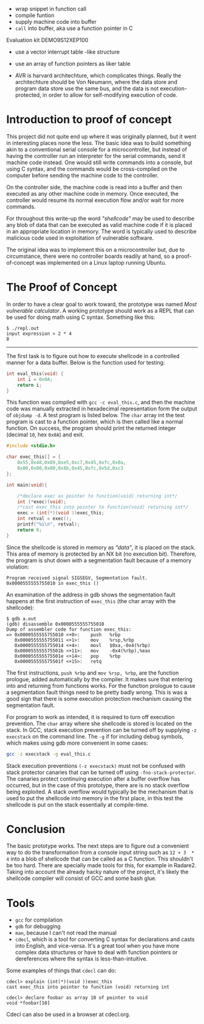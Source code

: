 

- wrap snippet in function call
- compile funtion
- supply machine code into buffer
- `call` into buffer, aka use a function pointer in C



Evaluation kit DEMO9S12XEP100


- use a vector interrupt table -like structure
- use an array of function pointers as liker table


- AVR is harvard architechture, which complicates things. Really the architechture should be Von Neumann, where the data store and program data store use the same bus, and the data is not execution-protected, in order to allow for self-modifying execution of code.



# Introduction to proof of concept

This project did not quite end up where it was originally planned, but it went in interesting places none the less. The basic idea was to build something akin to a conventional serial console for a microcontroller, but instead of having the controller run an interpreter for the serial commands, send it machine code instead. One would still write commands into a console, but using C syntax, and the commands would be cross-compiled on the computer before sending the machine code to the controller.

On the controller side, the machine code is read into a buffer and then executed as any other machine code in memory. Once executed, the controller would resume its normal execution flow and/or wait for more commands.

For throughout this write-up the word *"shellcode"* may be used to describe any blob of data that can be executed as valid machine code if it is placed in an appropriate location in memory. The word is typically used to describe malicious code used in exploitation of vulnerable software.


The original idea was to implement this on a microcontroller but, due to circumstance, there were no controller boards readily at hand, so a proof-of-concept was implemented on a Linux laptop running Ubuntu.




# The Proof of Concept

In order to have a clear goal to work toward, the prototype was named *Most vulnerable calculator*. A working prototype should work as a REPL that can be used for doing math using C syntax. Something like this:

```
$ ./repl.out
input expression > 2 * 4
8
```

----

The first task is to figure out how to execute shellcode in a controlled manner for a data buffer. Below is the function used for testing:

```c
int eval_this(void) {
    int i = 0x0A;
    return i;
}
```


This function was compiled with `gcc -c eval_this.c`, and then the machine code was manually extracted in hexadecimal representation form the output of `objdump -d`. A test program is listed below. The `char` array int the test program is cast to a function pointer, which is then called like a normal function. On success, the program should print the returned integer (decimal `10`, hex `0x0A`) and exit.


```c
#include <stdio.h>

char exec_this[] = {
    0x55,0x48,0x89,0xe5,0xc7,0x45,0xfc,0x0a,
    0x00,0x00,0x00,0x8b,0x45,0xfc,0x5d,0xc3
};

int main(void){

    /*declare exec as pointer to function(void) returning int*/
    int (*exec)(void);
    /*cast exec_this into pointer to function(void) returning int*/
    exec = (int(*)(void ))exec_this;
    int retval = exec();
    printf("%i\n", retval);
    return 0;
}
```


Since the shellcode is stored in memory as *"data"*, it is placed on the stack. This area of memory is protected by an NX bit (no execution bit). Therefore, the program is shut down with a segmentation fault because of a memory violation:


```
Program received signal SIGSEGV, Segmentation fault.
0x0000555555755010 in exec_this ()
```

An examination of the address in gdb shows the segmentation fault happens at the first instruction of `exec_this` (the char array with the shellcode):

```
$ gdb a.out
(gdb) disassemble 0x0000555555755010
Dump of assembler code for function exec_this:
=> 0x0000555555755010 <+0>:    push   %rbp
   0x0000555555755011 <+1>:    mov    %rsp,%rbp
   0x0000555555755014 <+4>:    movl   $0xa,-0x4(%rbp)
   0x000055555575501b <+11>:   mov    -0x4(%rbp),%eax
   0x000055555575501e <+14>:   pop    %rbp
   0x000055555575501f <+15>:   retq
```

The first instructions, `push %rbp` and `mov %rsp, %rbp`, are the function prologue, added automatically by the compiler. It makes sure that entering into and returning from functions works. For the function prologue to cause a segmentation fault things need to be pretty badly wrong. This is was a good sign that there is some execution protection mechanism causing the segmentation fault.

For program to work as intended, it is required to turn off execution prevention. The `char` array where she shellcode is stored is located on the stack. In GCC, stack execution prevention can be turned off by supplying `-z execstack` on the command line. The `-g` if for including debug symbols, which makes using gdb more convenient in some cases:

```bash
gcc -z execstack -g eval_this.c
```

Stack execution preventions `(-z execstack)` must not be confused with stack protector canaries that can be turned off using `-fno-stack-protector`. The canaries protect continuing execution after a buffer overflow has occurred, but in the case of this prototype, there are is no stack overflow being exploited. A stack overflow would typically be the mechanism that is used to put the shellcode into memory in the first place, in this test the shellcode is put on the stack essentially at compile-time.

# Conclusion

The basic prototype works. The next steps are to figure out a convenient way to do the transformation from a console input string such as `12 + 3  * 4` into a blob of shellcode that can be called as a C function. This shouldn't be too hard. There are specially made tools for this, for example in Radare2. Taking into account the already hacky nature of the project, it's likely the shellcode compiler will consist of GCC and some bash glue.

# Tools

- `gcc` for compilation
- `gdb` for debugging
- `man`, because I can't not read the manual
-  `cdecl`, which is a tool for converting C syntax for declarations and casts into English, and vice-versa.
It's a great tool when you have more complex data structures or have to deal with function pointers or dereferences where the syntax is less-than-intuitive.


Some examples of things that `cdecl` can do:
```
cdecl> explain (int(*)(void ))exec_this
cast exec_this into pointer to function (void) returning int

cdecl> declare foobar as array 10 of pointer to void
void *foobar[10]
```
Cdecl can also be used in a browser at cdecl.org.
